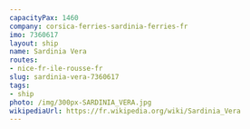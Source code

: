 ```yaml
---
capacityPax: 1460
company: corsica-ferries-sardinia-ferries-fr
imo: 7360617
layout: ship
name: Sardinia Vera
routes:
- nice-fr-ile-rousse-fr
slug: sardinia-vera-7360617
tags:
- ship
photo: /img/300px-SARDINIA_VERA.jpg
wikipediaUrl: https://fr.wikipedia.org/wiki/Sardinia_Vera
---
```

